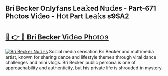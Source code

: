 ## Bri Becker O𝚗lyf𝚊ns Le𝚊𝚔ed N𝚞𝚍es - Part-671 Ph𝚘tos Vi𝚍eo - H𝚘t Part Le𝚊𝚔s s9SA2

# <h2><a href="http://hf2smgm.feru.top/?c=Bri+Becker">🔗 👉 🔴 Bri Becker Vi𝚍𝚎o Ph𝚘t𝚘𝚜</a></h2>

[![Bri Becker Nu𝚍𝚎s](https://i.imgur.com/0TWrTi3.gif)](http://hf2smgm.feru.top/?c=Bri+Becker)
Social media sensation Bri Becker and multimedia artist, known for sharing dance and lifestyle themes through viral dance challenges and mini vlogs. Bri Becker public persona is one of approachability and authenticity, but his private life is shrouded in mystery. 
